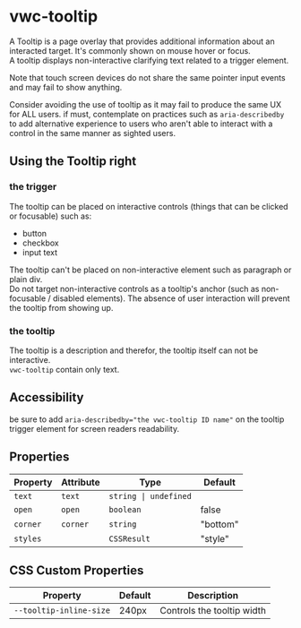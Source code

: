 # vwc-tooltip
A Tooltip is a page overlay that provides additional information about an interacted target. It's commonly shown on mouse hover or focus.  
A tooltip displays non-interactive clarifying text related to a trigger element.  

Note that touch screen devices do not share the same pointer input events and may fail to show anything.

Consider avoiding the use of tooltip as it may fail to produce the same UX for ALL users. if must, contemplate on practices such as `aria-describedby` to add alternative experience to users who aren't able to interact with a control in the same manner as sighted users.


## Using the Tooltip right
### the trigger
The tooltip can be placed on interactive controls (things that can be clicked or focusable) such as:
- button
- checkbox
- input text

The tooltip can't be placed on non-interactive element such as paragraph or plain div.  
Do not target non-interactive controls as a tooltip's anchor (such as non-focusable / disabled elements). The absence of user interaction will prevent the tooltip from showing up.

### the tooltip
The tooltip is a description and therefor, the tooltip itself can not be interactive.  
`vwc-tooltip` contain only text.

## Accessibility
be sure to add `aria-describedby="the vwc-tooltip ID name"` on the tooltip trigger element for screen readers readability.


## Properties
| Property | Attribute     | Type                         | Default    |
|----------|---------------|------------------------------|------------|
| `text`   | `text`        | `string \| undefined` |             |
| `open`   | `open`        | `boolean`                    | false      |
| `corner` | `corner`   | `string`                     | "bottom"   |
| `styles` |               | `CSSResult`                  | "style"    |

## CSS Custom Properties

| Property                | Default | Description                |
|-------------------------|---------|----------------------------|
| `--tooltip-inline-size` | 240px   | Controls the tooltip width |

